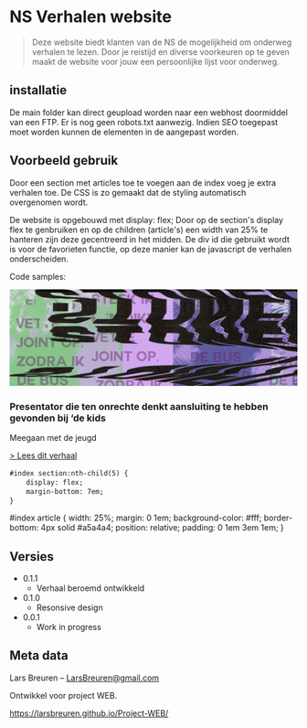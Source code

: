 # NS Verhalen website

> Deze website biedt klanten van de NS de mogelijkheid om onderweg verhalen te lezen.
  Door je reistijd en diverse voorkeuren op te geven maakt de website voor jouw een persoonlijke
  lijst voor onderweg.


## installatie

De main folder kan direct geupload worden naar een webhost doormiddel van een FTP.
Er is nog geen robots.txt aanwezig.
Indien SEO toegepast moet worden kunnen de elementen in de <head> aangepast worden.


## Voorbeeld gebruik

Door een section met articles toe te voegen aan de index voeg je extra verhalen toe.
De CSS is zo gemaakt dat de styling automatisch overgenomen wordt.

De website is opgebouwd met display: flex;
Door op de section's display flex te genbruiken en op de children (article's)
een width van 25% te hanteren zijn deze gecentreerd in het midden.
De div id die gebruikt wordt is voor de favorieten functie, op deze manier kan
de javascript de verhalen onderscheiden.

Code samples:

<article>
      <img src="images/verhalen/stoned.jpg" alt="Droom verhaal">
      <div id="2"></div>
      <h3> Presentator die ten onrechte denkt aansluiting te hebben gevonden bij ‘de kids </h3>
      <p>Meegaan met de jeugd </p>
      <a href="verhaal.html">&gt; Lees dit verhaal</a>
    </article>

    #index section:nth-child(5) {
        display: flex;
        margin-bottom: 7em;
    }

  #index article {
    width: 25%;
    margin: 0 1em;
    background-color: #fff;
    border-bottom: 4px solid #a5a4a4;
    position: relative;
    padding: 0 1em 3em 1em;
}


## Versies

* 0.1.1
    * Verhaal beroemd ontwikkeld
* 0.1.0
    * Resonsive design
* 0.0.1
    * Work in progress


## Meta data

Lars Breuren – LarsBreuren@gmail.com

Ontwikkel voor project WEB.

https://larsbreuren.github.io/Project-WEB/

